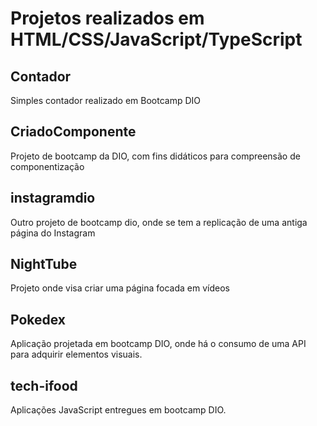 # Projetos realizados em HTML/CSS/JavaScript/TypeScript
## Contador
Simples contador realizado em Bootcamp DIO
## CriadoComponente
Projeto de bootcamp da DIO, com fins didáticos para compreensão de componentização
## instagramdio
Outro projeto de bootcamp dio, onde se tem a replicação de uma antiga página do Instagram
## NightTube
Projeto onde visa criar uma página focada em vídeos
## Pokedex
Aplicação projetada em bootcamp DIO, onde há o consumo de uma API para adquirir elementos visuais.
## tech-ifood
Aplicações JavaScript entregues em bootcamp DIO.
